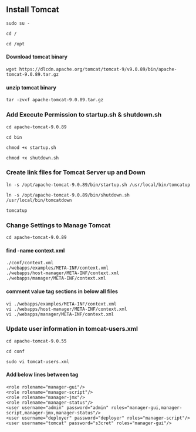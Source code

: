 
## Install Tomcat

```
sudo su -
```
```
cd /
```
```
cd /opt
```
#### Download tomcat binary
```
wget https://dlcdn.apache.org/tomcat/tomcat-9/v9.0.89/bin/apache-tomcat-9.0.89.tar.gz

```
#### unzip tomcat binary
```
tar -zvxf apache-tomcat-9.0.89.tar.gz
```
### Add Execute Permission to startup.sh & shutdown.sh
```
cd apache-tomcat-9.0.89
```
```
cd bin
```
```
chmod +x startup.sh
```
```
chmod +x shutdown.sh
```

### Create link files for Tomcat Server up and Down
```
ln -s /opt/apache-tomcat-9.0.89/bin/startup.sh /usr/local/bin/tomcatup
```
```
ln -s /opt/apache-tomcat-9.0.89/bin/shutdown.sh /usr/local/bin/tomcatdown
```
```
tomcatup
```

### Change Settings to Manage Tomcat
```
cd apache-tomcat-9.0.89
```
#### find -name context.xml
```
./conf/context.xml
./webapps/examples/META-INF/context.xml
./webapps/host-manager/META-INF/context.xml
./webapps/manager/META-INF/context.xml
```
#### comment value tag sections in below all files
```
vi ./webapps/examples/META-INF/context.xml
vi ./webapps/host-manager/META-INF/context.xml
vi ./webapps/manager/META-INF/context.xml
```
### Update user information in tomcat-users.xml
```
cd apache-tomcat-9.0.55
```
```
cd conf
```
```
sudo vi tomcat-users.xml
```
#### Add below lines between <tomcat-users> tag

```
<role rolename="manager-gui"/>
<role rolename="manager-script"/>
<role rolename="manager-jmx"/>
<role rolename="manager-status"/>   
<user username="admin" password="admin" roles="manager-gui,manager-script,manager-jmx,manager-status"/>
<user username="deployer" password="deployer" roles="manager-script"/>
<user username="tomcat" password="s3cret" roles="manager-gui"/>
```


